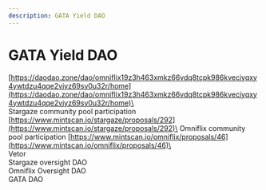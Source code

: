 ```yaml
---
description: GATA Yield DAO
---
```


# GATA Yield DAO

[https://daodao.zone/dao/omniflix19z3h463xmkz66vdq8tcpk986kvecjyqxy4ywtdzu4qqe2vjyz69sy0u32r/home](https://daodao.zone/dao/omniflix19z3h463xmkz66vdq8tcpk986kvecjyqxy4ywtdzu4qqe2vjyz69sy0u32r/home)\
\
Stargaze community pool participation  [https://www.mintscan.io/stargaze/proposals/292](https://www.mintscan.io/stargaze/proposals/292)\
Omniflix community pool participation  [https://www.mintscan.io/omniflix/proposals/46](https://www.mintscan.io/omniflix/proposals/46)\
\
Vetor\
Stargaze oversight DAO\
Omniflix Oversight DAO\
GATA DAO
